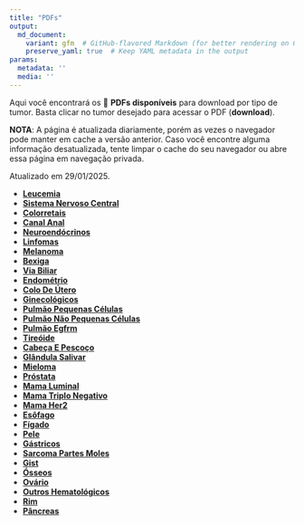 ```yaml
---
title: "PDFs"
output: 
  md_document:
    variant: gfm  # GitHub-flavored Markdown (for better rendering on GitHub)
    preserve_yaml: true  # Keep YAML metadata in the output
params:
  metadata: ''
  media: ''
---
```


<script async src="https://scripts.simpleanalyticscdn.com/latest.js"></script>

Aqui você encontrará os 📝 **PDFs disponíveis** para download por tipo
de tumor. Basta clicar no tumor desejado para acessar o PDF
(**download**).

**NOTA**: A página é atualizada diariamente, porém as vezes o navegador
pode manter em cache a versão anterior. Caso você encontre alguma
informação desatualizada, tente limpar o cache do seu navegador ou abre
essa página em navegação privada.

Atualizado em 29/01/2025.

- [**Leucemia**](https://coeoralmeds-e768.restdb.io/media/6799d563f63b8048000f8bf6?download=true)
- [**Sistema Nervoso
  Central**](https://coeoralmeds-e768.restdb.io/media/6799d565f63b8048000f8bf9?download=true)
- [**Colorretais**](https://coeoralmeds-e768.restdb.io/media/6799d568f63b8048000f8bfd?download=true)
- [**Canal
  Anal**](https://coeoralmeds-e768.restdb.io/media/6799d56af63b8048000f8bff?download=true)
- [**Neuroendócrinos**](https://coeoralmeds-e768.restdb.io/media/6799d56cf63b8048000f8c01?download=true)
- [**Linfomas**](https://coeoralmeds-e768.restdb.io/media/6799d56df63b8048000f8c03?download=true)
- [**Melanoma**](https://coeoralmeds-e768.restdb.io/media/6799d56ff63b8048000f8c06?download=true)
- [**Bexiga**](https://coeoralmeds-e768.restdb.io/media/6799d571f63b8048000f8c08?download=true)
- [**Via
  Biliar**](https://coeoralmeds-e768.restdb.io/media/6799d572f63b8048000f8c0a?download=true)
- [**Endométrio**](https://coeoralmeds-e768.restdb.io/media/6799d574f63b8048000f8c0e?download=true)
- [**Colo De
  Útero**](https://coeoralmeds-e768.restdb.io/media/6799d576f63b8048000f8c10?download=true)
- [**Ginecológicos**](https://coeoralmeds-e768.restdb.io/media/6799d578f63b8048000f8c13?download=true)
- [**Pulmão Pequenas
  Células**](https://coeoralmeds-e768.restdb.io/media/6799d57af63b8048000f8c15?download=true)
- [**Pulmão Não Pequenas
  Células**](https://coeoralmeds-e768.restdb.io/media/6799d57bf63b8048000f8c17?download=true)
- [**Pulmão
  Egfrm**](https://coeoralmeds-e768.restdb.io/media/6799d57df63b8048000f8c19?download=true)
- [**Tireóide**](https://coeoralmeds-e768.restdb.io/media/6799d580f63b8048000f8c1c?download=true)
- [**Cabeça E
  Pescoço**](https://coeoralmeds-e768.restdb.io/media/6799d582f63b8048000f8c1e?download=true)
- [**Glândula
  Salivar**](https://coeoralmeds-e768.restdb.io/media/6799d584f63b8048000f8c20?download=true)
- [**Mieloma**](https://coeoralmeds-e768.restdb.io/media/6799d585f63b8048000f8c22?download=true)
- [**Próstata**](https://coeoralmeds-e768.restdb.io/media/6799d587f63b8048000f8c24?download=true)
- [**Mama
  Luminal**](https://coeoralmeds-e768.restdb.io/media/6799d58af63b8048000f8c28?download=true)
- [**Mama Triplo
  Negativo**](https://coeoralmeds-e768.restdb.io/media/6799d58cf63b8048000f8c2a?download=true)
- [**Mama
  Her2**](https://coeoralmeds-e768.restdb.io/media/6799d58df63b8048000f8c2c?download=true)
- [**Esôfago**](https://coeoralmeds-e768.restdb.io/media/6799d58ff63b8048000f8c2e?download=true)
- [**Fígado**](https://coeoralmeds-e768.restdb.io/media/6799d591f63b8048000f8c30?download=true)
- [**Pele**](https://coeoralmeds-e768.restdb.io/media/6799d592f63b8048000f8c32?download=true)
- [**Gástricos**](https://coeoralmeds-e768.restdb.io/media/6799d594f63b8048000f8c34?download=true)
- [**Sarcoma Partes
  Moles**](https://coeoralmeds-e768.restdb.io/media/6799d596f63b8048000f8c37?download=true)
- [**Gist**](https://coeoralmeds-e768.restdb.io/media/6799d598f63b8048000f8c39?download=true)
- [**Ósseos**](https://coeoralmeds-e768.restdb.io/media/6799d599f63b8048000f8c3b?download=true)
- [**Ovário**](https://coeoralmeds-e768.restdb.io/media/6799d59bf63b8048000f8c3c?download=true)
- [**Outros
  Hematológicos**](https://coeoralmeds-e768.restdb.io/media/6799d59df63b8048000f8c3e?download=true)
- [**Rim**](https://coeoralmeds-e768.restdb.io/media/6799d59ef63b8048000f8c41?download=true)
- [**Pâncreas**](https://coeoralmeds-e768.restdb.io/media/6799d5a0f63b8048000f8c43?download=true)
